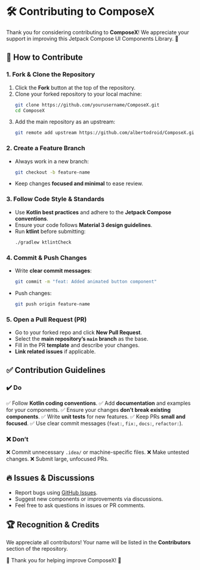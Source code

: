 # 🛠️ Contributing to ComposeX

Thank you for considering contributing to **ComposeX**! We appreciate your support in improving this Jetpack Compose UI Components Library. 🚀

## 📌 How to Contribute

### **1. Fork & Clone the Repository**
1. Click the **Fork** button at the top of the repository.
2. Clone your forked repository to your local machine:
   ```sh
   git clone https://github.com/yourusername/ComposeX.git
   cd ComposeX
   ```
3. Add the main repository as an upstream:
   ```sh
   git remote add upstream https://github.com/albertodroid/ComposeX.git
   ```

### **2. Create a Feature Branch**
- Always work in a new branch:
  ```sh
  git checkout -b feature-name
  ```
- Keep changes **focused and minimal** to ease review.

### **3. Follow Code Style & Standards**
- Use **Kotlin best practices** and adhere to the **Jetpack Compose conventions**.
- Ensure your code follows **Material 3 design guidelines**.
- Run **ktlint** before submitting:
  ```sh
  ./gradlew ktlintCheck
  ```

### **4. Commit & Push Changes**
- Write **clear commit messages**:
  ```sh
  git commit -m "feat: Added animated button component"
  ```
- Push changes:
  ```sh
  git push origin feature-name
  ```

### **5. Open a Pull Request (PR)**
- Go to your forked repo and click **New Pull Request**.
- Select the **main repository’s `main` branch** as the base.
- Fill in the PR **template** and describe your changes.
- **Link related issues** if applicable.

## ✅ Contribution Guidelines
### ✔️ Do
✅ Follow **Kotlin coding conventions**.
✅ Add **documentation** and examples for your components.
✅ Ensure your changes **don’t break existing components**.
✅ Write **unit tests** for new features.
✅ Keep PRs **small and focused**.
✅ Use clear commit messages (`feat:`, `fix:`, `docs:`, `refactor:`).

### ❌ Don’t
❌ Commit unnecessary `.idea/` or machine-specific files.
❌ Make untested changes.
❌ Submit large, unfocused PRs.

## 🔥 Issues & Discussions
- Report bugs using [GitHub Issues](https://github.com/albertodroid/ComposeX/issues).
- Suggest new components or improvements via discussions.
- Feel free to ask questions in issues or PR comments.

## 🏆 Recognition & Credits
We appreciate all contributors! Your name will be listed in the **Contributors** section of the repository.

🙌 Thank you for helping improve ComposeX! 🚀

